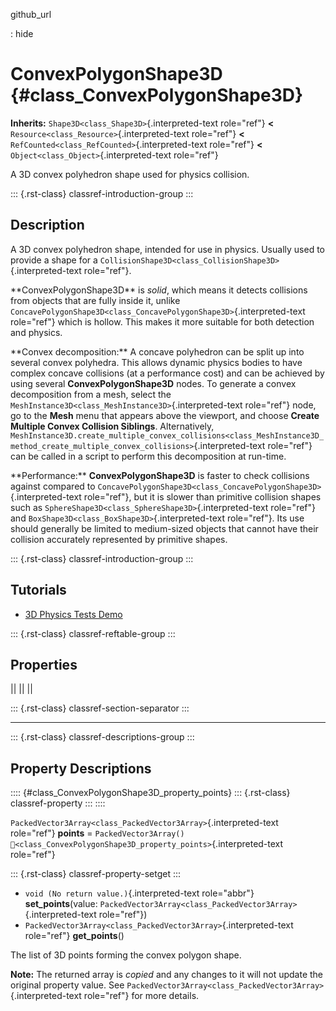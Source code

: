 github_url

:   hide

# ConvexPolygonShape3D {#class_ConvexPolygonShape3D}

**Inherits:** `Shape3D<class_Shape3D>`{.interpreted-text role="ref"}
**\<** `Resource<class_Resource>`{.interpreted-text role="ref"} **\<**
`RefCounted<class_RefCounted>`{.interpreted-text role="ref"} **\<**
`Object<class_Object>`{.interpreted-text role="ref"}

A 3D convex polyhedron shape used for physics collision.

::: {.rst-class}
classref-introduction-group
:::

## Description

A 3D convex polyhedron shape, intended for use in physics. Usually used
to provide a shape for a
`CollisionShape3D<class_CollisionShape3D>`{.interpreted-text
role="ref"}.

\*\*ConvexPolygonShape3D\*\* is *solid*, which means it detects
collisions from objects that are fully inside it, unlike
`ConcavePolygonShape3D<class_ConcavePolygonShape3D>`{.interpreted-text
role="ref"} which is hollow. This makes it more suitable for both
detection and physics.

\*\*Convex decomposition:\*\* A concave polyhedron can be split up into
several convex polyhedra. This allows dynamic physics bodies to have
complex concave collisions (at a performance cost) and can be achieved
by using several **ConvexPolygonShape3D** nodes. To generate a convex
decomposition from a mesh, select the
`MeshInstance3D<class_MeshInstance3D>`{.interpreted-text role="ref"}
node, go to the **Mesh** menu that appears above the viewport, and
choose **Create Multiple Convex Collision Siblings**. Alternatively,
`MeshInstance3D.create_multiple_convex_collisions<class_MeshInstance3D_method_create_multiple_convex_collisions>`{.interpreted-text
role="ref"} can be called in a script to perform this decomposition at
run-time.

\*\*Performance:\*\* **ConvexPolygonShape3D** is faster to check
collisions against compared to
`ConcavePolygonShape3D<class_ConcavePolygonShape3D>`{.interpreted-text
role="ref"}, but it is slower than primitive collision shapes such as
`SphereShape3D<class_SphereShape3D>`{.interpreted-text role="ref"} and
`BoxShape3D<class_BoxShape3D>`{.interpreted-text role="ref"}. Its use
should generally be limited to medium-sized objects that cannot have
their collision accurately represented by primitive shapes.

::: {.rst-class}
classref-introduction-group
:::

## Tutorials

- [3D Physics Tests
  Demo](https://godotengine.org/asset-library/asset/2747)

::: {.rst-class}
classref-reftable-group
:::

## Properties

||
||
||

::: {.rst-class}
classref-section-separator
:::

------------------------------------------------------------------------

::: {.rst-class}
classref-descriptions-group
:::

## Property Descriptions

:::: {#class_ConvexPolygonShape3D_property_points}
::: {.rst-class}
classref-property
:::
::::

`PackedVector3Array<class_PackedVector3Array>`{.interpreted-text
role="ref"} **points** = `PackedVector3Array()`
`🔗<class_ConvexPolygonShape3D_property_points>`{.interpreted-text
role="ref"}

::: {.rst-class}
classref-property-setget
:::

- `void (No return value.)`{.interpreted-text role="abbr"}
  **set_points**(value:
  `PackedVector3Array<class_PackedVector3Array>`{.interpreted-text
  role="ref"})
- `PackedVector3Array<class_PackedVector3Array>`{.interpreted-text
  role="ref"} **get_points**()

The list of 3D points forming the convex polygon shape.

**Note:** The returned array is *copied* and any changes to it will not
update the original property value. See
`PackedVector3Array<class_PackedVector3Array>`{.interpreted-text
role="ref"} for more details.

